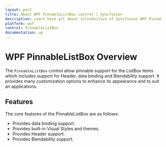 ```yaml
---
layout: post
title: About WPF PinnableListBox control | Syncfusion
description: Learn here all about introduction of Syncfusion WPF PinnableListBox control, its elements and more details.
platform: wpf
control: PinnableListBox
documentation: ug
---
```


# WPF PinnableListBox Overview

The `PinnableListBox` control allow pinnable support for the ListBox items which includes support for Header, data binding and Blendability support. It provides many customization options to enhance its appearance and to suit an applications.

## Features

The core features of the PinnableListBox are as follows:

* Provides data binding support.
* Provides built-in Visual Styles and themes.
* Provides Header support.
* Provides Blendability support.


